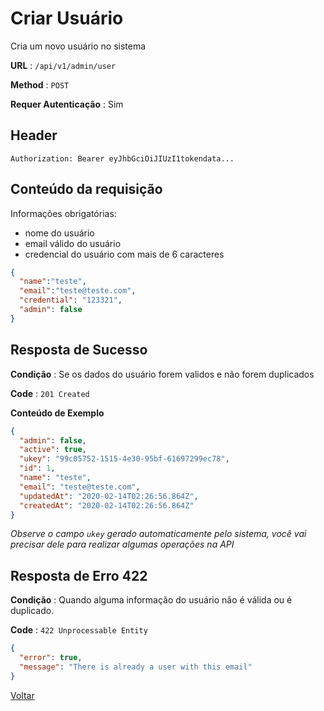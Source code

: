# Criar Usuário

Cria um novo usuário no sistema

**URL** : `/api/v1/admin/user`

**Method** : `POST`

**Requer Autenticação** : Sim

## Header

`Authorization: Bearer eyJhbGciOiJIUzI1tokendata...`

## Conteúdo da requisição

Informações obrigatórias:

- nome do usuário
- email válido do usuário
- credencial do usuário com mais de 6 caracteres


```json
{
  "name":"teste",
  "email":"teste@teste.com",
  "credential": "123321",
  "admin": false
}
```

## Resposta de Sucesso

**Condição** : Se os dados do usuário forem validos e não forem duplicados

**Code** : `201 Created`

**Conteúdo de Exemplo**

```json
{
  "admin": false,
  "active": true,
  "ukey": "99c05752-1515-4e30-95bf-61697299ec78",
  "id": 1,
  "name": "teste",
  "email": "teste@teste.com",
  "updatedAt": "2020-02-14T02:26:56.864Z",
  "createdAt": "2020-02-14T02:26:56.864Z"
}
```
*Observe o campo `ukey` gerado automaticamente pelo sistema, você vai precisar dele para realizar algumas operações na API*

## Resposta de Erro 422

**Condição** : Quando alguma informação do usuário não é válida ou é duplicado.

**Code** : `422 Unprocessable Entity`

```json
{
  "error": true,
  "message": "There is already a user with this email"
}
```

[Voltar](/README.md)
